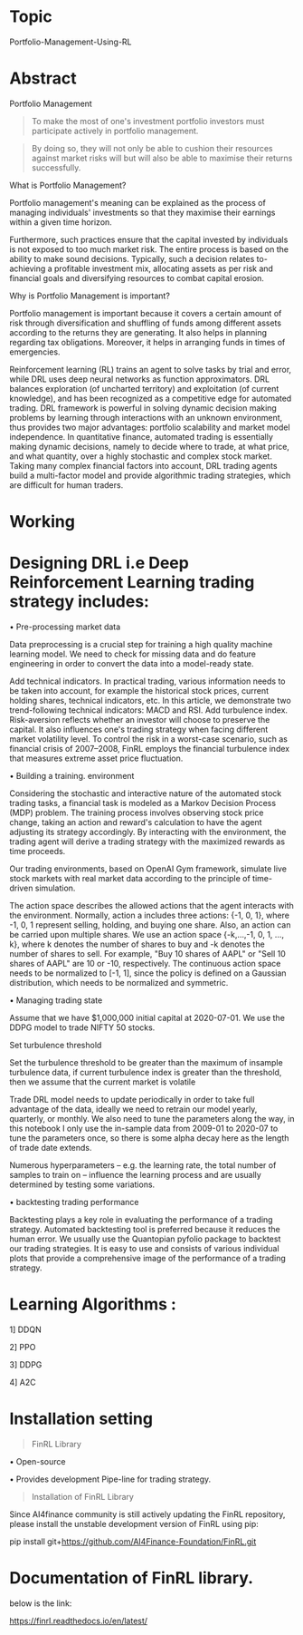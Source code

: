 # Topic

Portfolio-Management-Using-RL

# Abstract

Portfolio Management

> To make the most of one's investment portfolio investors must participate actively in portfolio
management.

> By doing so, they will not only be able to cushion their resources against market risks will 
but will also be able to maximise their returns successfully.

What is Portfolio Management?

Portfolio management's meaning can be explained as the process of managing individuals'
investments so that they maximise their earnings within a given time horizon. 

Furthermore, such practices ensure that the capital invested by individuals is not exposed to too much market risk.
The entire process is based on the ability to make sound decisions. 
Typically, such a decision relates to-achieving a profitable investment mix, allocating assets as per risk and financial goals and
diversifying resources to combat capital erosion.


Why is Portfolio Management is important?

Portfolio management is important because it covers a certain amount of risk through diversification and shuffling of funds among different assets according to the returns they are generating. 
It also helps in planning regarding tax obligations. Moreover, it helps in arranging funds in times of emergencies.

Reinforcement learning (RL) trains an agent to solve tasks by trial and error, while DRL uses deep neural networks as function approximators. DRL balances exploration (of uncharted territory) and exploitation (of current knowledge), and has been recognized as a competitive edge for automated trading. DRL framework is powerful in solving dynamic decision making problems by learning through interactions with an unknown environment, thus provides two major advantages: portfolio scalability and market model independence. In quantitative finance, automated trading is essentially making dynamic decisions, namely to decide where to trade, at what price, and what quantity, over a highly stochastic and complex stock market. Taking many complex financial factors into account, DRL trading agents build a multi-factor model and provide algorithmic trading strategies, which are difficult for human traders.

# Working

# Designing DRL i.e Deep Reinforcement Learning trading strategy includes:
 • Pre-processing market data 
 
 Data preprocessing is a crucial step for training a high quality machine learning model. We need to check for missing data and do feature engineering in order to convert the data into a model-ready state.

Add technical indicators. In practical trading, various information needs to be taken into account, for example the historical stock prices, current holding shares, technical indicators, etc. In this article, we demonstrate two trend-following technical indicators: MACD and RSI.
Add turbulence index. Risk-aversion reflects whether an investor will choose to preserve the capital. It also influences one's trading strategy when facing different market volatility level. To control the risk in a worst-case scenario, such as financial crisis of 2007–2008, FinRL employs the financial turbulence index that measures extreme asset price fluctuation.
 
 • Building a training. environment 
 
 Considering the stochastic and interactive nature of the automated stock trading tasks, a financial task is modeled as a Markov Decision Process (MDP) problem. The training process involves observing stock price change, taking an action and reward's calculation to have the agent adjusting its strategy accordingly. By interacting with the environment, the trading agent will derive a trading strategy with the maximized rewards as time proceeds.

Our trading environments, based on OpenAI Gym framework, simulate live stock markets with real market data according to the principle of time-driven simulation.

The action space describes the allowed actions that the agent interacts with the environment. Normally, action a includes three actions: {-1, 0, 1}, where -1, 0, 1 represent selling, holding, and buying one share. Also, an action can be carried upon multiple shares. We use an action space {-k,…,-1, 0, 1, …, k}, where k denotes the number of shares to buy and -k denotes the number of shares to sell. For example, "Buy 10 shares of AAPL" or "Sell 10 shares of AAPL" are 10 or -10, respectively. The continuous action space needs to be normalized to [-1, 1], since the policy is defined on a Gaussian distribution, which needs to be normalized and symmetric.


 
 • Managing trading state 
 
 Assume that we have $1,000,000 initial capital at 2020-07-01. We use the DDPG model to trade NIFTY 50 stocks.
 
 Set turbulence threshold
 
Set the turbulence threshold to be greater than the maximum of insample turbulence data, if current turbulence index is greater than the threshold, then we assume that the current market is volatile
 
Trade
DRL model needs to update periodically in order to take full advantage of the data, ideally we need to retrain our model yearly, quarterly, or monthly. We also need to tune the parameters along the way, in this notebook I only use the in-sample data from 2009-01 to 2020-07 to tune the parameters once, so there is some alpha decay here as the length of trade date extends.

Numerous hyperparameters – e.g. the learning rate, the total number of samples to train on – influence the learning process and are usually determined by testing some variations. 
 

 
 • backtesting trading performance
 
 Backtesting plays a key role in evaluating the performance of a trading strategy. Automated backtesting tool is preferred because it reduces the human error. We usually use the Quantopian pyfolio package to backtest our trading strategies. It is easy to use and consists of various individual plots that provide a comprehensive image of the performance of a trading strategy.
 
 
 # Learning Algorithms :
   1] DDQN 
   
   2] PPO 
   
   3] DDPG 
   
   4] A2C 
   


# Installation setting

 > FinRL Library

• Open-source 

• Provides development Pipe-line for trading strategy.

>Installation of FinRL Library

Since AI4finance community is still actively updating the FinRL repository, please install the unstable development version of FinRL using pip:

pip install git+https://github.com/AI4Finance-Foundation/FinRL.git


# Documentation of FinRL library.
below is the link:

https://finrl.readthedocs.io/en/latest/






